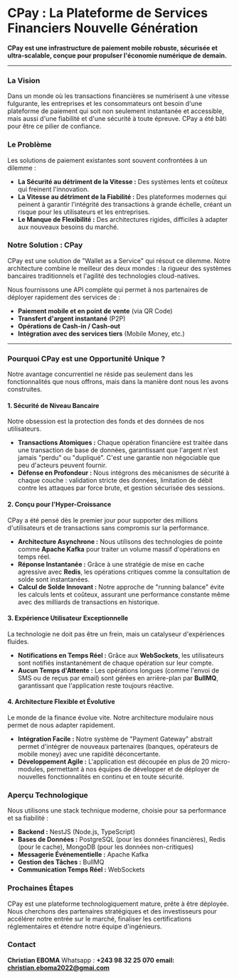 # CPay : La Plateforme de Services Financiers Nouvelle Génération

**CPay est une infrastructure de paiement mobile robuste, sécurisée et ultra-scalable, conçue pour propulser l'économie numérique de demain.**

---

### La Vision

Dans un monde où les transactions financières se numérisent à une vitesse fulgurante, les entreprises et les consommateurs ont besoin d'une plateforme de paiement qui soit non seulement instantanée et accessible, mais aussi d'une fiabilité et d'une sécurité à toute épreuve. CPay a été bâti pour être ce pilier de confiance.

### Le Problème

Les solutions de paiement existantes sont souvent confrontées à un dilemme :
*   **La Sécurité au détriment de la Vitesse :** Des systèmes lents et coûteux qui freinent l'innovation.
*   **La Vitesse au détriment de la Fiabilité :** Des plateformes modernes qui peinent à garantir l'intégrité des transactions à grande échelle, créant un risque pour les utilisateurs et les entreprises.
*   **Le Manque de Flexibilité :** Des architectures rigides, difficiles à adapter aux nouveaux besoins du marché.

### Notre Solution : CPay

CPay est une solution de "Wallet as a Service" qui résout ce dilemme. Notre architecture combine le meilleur des deux mondes : la rigueur des systèmes bancaires traditionnels et l'agilité des technologies cloud-natives.

Nous fournissons une API complète qui permet à nos partenaires de déployer rapidement des services de :
*   **Paiement mobile et en point de vente** (via QR Code)
*   **Transfert d'argent instantané** (P2P)
*   **Opérations de Cash-in / Cash-out**
*   **Intégration avec des services tiers** (Mobile Money, etc.)

---

### Pourquoi CPay est une Opportunité Unique ?

Notre avantage concurrentiel ne réside pas seulement dans les fonctionnalités que nous offrons, mais dans la manière dont nous les avons construites.

#### 1. Sécurité de Niveau Bancaire
Notre obsession est la protection des fonds et des données de nos utilisateurs.
*   **Transactions Atomiques :** Chaque opération financière est traitée dans une transaction de base de données, garantissant que l'argent n'est jamais "perdu" ou "dupliqué". C'est une garantie non négociable que peu d'acteurs peuvent fournir.
*   **Défense en Profondeur :** Nous intégrons des mécanismes de sécurité à chaque couche : validation stricte des données, limitation de débit contre les attaques par force brute, et gestion sécurisée des sessions.

#### 2. Conçu pour l'Hyper-Croissance
CPay a été pensé dès le premier jour pour supporter des millions d'utilisateurs et de transactions sans compromis sur la performance.
*   **Architecture Asynchrone :** Nous utilisons des technologies de pointe comme **Apache Kafka** pour traiter un volume massif d'opérations en temps réel.
*   **Réponse Instantanée :** Grâce à une stratégie de mise en cache agressive avec **Redis**, les opérations critiques comme la consultation de solde sont instantanées.
*   **Calcul de Solde Innovant :** Notre approche de "running balance" évite les calculs lents et coûteux, assurant une performance constante même avec des milliards de transactions en historique.

#### 3. Expérience Utilisateur Exceptionnelle
La technologie ne doit pas être un frein, mais un catalyseur d'expériences fluides.
*   **Notifications en Temps Réel :** Grâce aux **WebSockets**, les utilisateurs sont notifiés instantanément de chaque opération sur leur compte.
*   **Aucun Temps d'Attente :** Les opérations longues (comme l'envoi de SMS ou de reçus par email) sont gérées en arrière-plan par **BullMQ**, garantissant que l'application reste toujours réactive.

#### 4. Architecture Flexible et Évolutive
Le monde de la finance évolue vite. Notre architecture modulaire nous permet de nous adapter rapidement.
*   **Intégration Facile :** Notre système de "Payment Gateway" abstrait permet d'intégrer de nouveaux partenaires (banques, opérateurs de mobile money) avec une rapidité déconcertante.
*   **Développement Agile :** L'application est découpée en plus de 20 micro-modules, permettant à nos équipes de développer et de déployer de nouvelles fonctionnalités en continu et en toute sécurité.

### Aperçu Technologique

Nous utilisons une stack technique moderne, choisie pour sa performance et sa fiabilité :
*   **Backend :** NestJS (Node.js, TypeScript)
*   **Bases de Données :** PostgreSQL (pour les données financières), Redis (pour le cache), MongoDB (pour les données non-critiques)
*   **Messagerie Événementielle :** Apache Kafka
*   **Gestion des Tâches :** BullMQ
*   **Communication Temps Réel :** WebSockets

### Prochaines Étapes

CPay est une plateforme technologiquement mature, prête à être déployée. Nous cherchons des partenaires stratégiques et des investisseurs pour accélérer notre entrée sur le marché, finaliser les certifications réglementaires et étendre notre équipe d'ingénieurs.

### Contact

**Christian EBOMA**
Whatsapp : **+243 98 32 25 070**
**email: christian.eboma2022@gmai.com**
